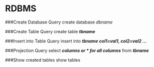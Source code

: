 # RDBMS

###Create Database Query
create database *dbname*

###Create Table Query
create table ***tbname***

###Insert into Table Query
insert into ***tbname col1=val1, col2=val2 ...*** 

###Projection Query
select ***columns or * for all columns*** from ***tbname***

###Show created tables
show tables
